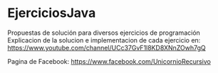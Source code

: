 # EjerciciosJava
Propuestas de solución para diversos ejercicios de programación
Explicacion de la solucion e implementacion de cada ejercicio en: 
https://www.youtube.com/channel/UCc37GvF1l8KD8XNnZOwh7gQ

Pagina de Facebook:
https://www.facebook.com/UnicornioRecursivo

